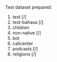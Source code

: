 Test dataset prepared:
1. test [/]
2. test-bahasa [/]
3. children
4. non-native [/]
5. bot
6. callcenter
7. podcasts [/]
8. religions [/]